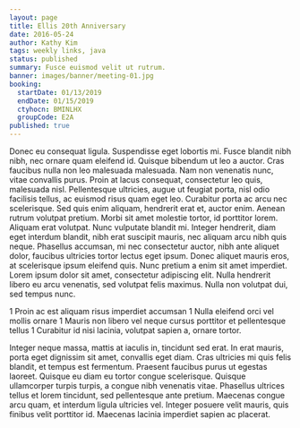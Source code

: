 ```yaml
---
layout: page
title: Ellis 20th Anniversary
date: 2016-05-24
author: Kathy Kim
tags: weekly links, java
status: published
summary: Fusce euismod velit ut rutrum.
banner: images/banner/meeting-01.jpg
booking:
  startDate: 01/13/2019
  endDate: 01/15/2019
  ctyhocn: BMINLHX
  groupCode: E2A
published: true
---
```

Donec eu consequat ligula. Suspendisse eget lobortis mi. Fusce blandit nibh nibh, nec ornare quam eleifend id. Quisque bibendum ut leo a auctor. Cras faucibus nulla non leo malesuada malesuada. Nam non venenatis nunc, vitae convallis purus. Proin at lacus consequat, consectetur leo quis, malesuada nisl. Pellentesque ultricies, augue ut feugiat porta, nisl odio facilisis tellus, ac euismod risus quam eget leo. Curabitur porta ac arcu nec scelerisque. Sed quis enim aliquam, hendrerit erat et, auctor enim. Aenean rutrum volutpat pretium. Morbi sit amet molestie tortor, id porttitor lorem. Aliquam erat volutpat. Nunc vulputate blandit mi.
Integer hendrerit, diam eget interdum blandit, nibh erat suscipit mauris, nec aliquam arcu nibh quis neque. Phasellus accumsan, mi nec consectetur auctor, nibh ante aliquet dolor, faucibus ultricies tortor lectus eget ipsum. Donec aliquet mauris eros, at scelerisque ipsum eleifend quis. Nunc pretium a enim sit amet imperdiet. Lorem ipsum dolor sit amet, consectetur adipiscing elit. Nulla hendrerit libero eu arcu venenatis, sed volutpat felis maximus. Nulla non volutpat dui, sed tempus nunc.

1 Proin ac est aliquam risus imperdiet accumsan
1 Nulla eleifend orci vel mollis ornare
1 Mauris non libero vel neque cursus porttitor et pellentesque tellus
1 Curabitur id nisi lacinia, volutpat sapien a, ornare tortor.

Integer neque massa, mattis at iaculis in, tincidunt sed erat. In erat mauris, porta eget dignissim sit amet, convallis eget diam. Cras ultricies mi quis felis blandit, et tempus est fermentum. Praesent faucibus purus ut egestas laoreet. Quisque eu diam eu tortor congue scelerisque. Quisque ullamcorper turpis turpis, a congue nibh venenatis vitae. Phasellus ultrices tellus et lorem tincidunt, sed pellentesque ante pretium. Maecenas congue arcu quam, et interdum ligula ultricies vel. Integer posuere velit mauris, quis finibus velit porttitor id. Maecenas lacinia imperdiet sapien ac placerat.

